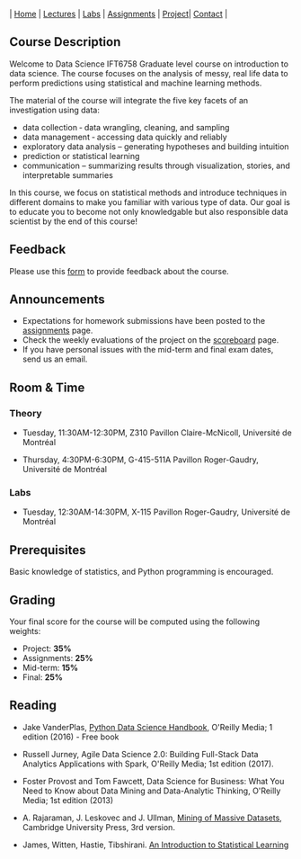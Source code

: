| [Home](index.md) | [Lectures](lectures.md) | [Labs](labs.md) | [Assignments](assignments.md) | [Project](project.md)| [Contact](contact.md) |

## Course Description

Welcome to Data Science IFT6758 Graduate level course on introduction to data science. The course focuses on the analysis of messy, real life data to perform predictions using statistical and machine learning methods.

The material of the course will integrate the five key facets of an investigation using data:

- data collection ‐ data wrangling, cleaning, and sampling 
- data management ‐ accessing data quickly and reliably
- exploratory data analysis – generating hypotheses and building intuition
- prediction or statistical learning
- communication – summarizing results through visualization, stories, and interpretable summaries

In this course, we focus on statistical methods and introduce techniques in different domains to make you familiar with various type of data. Our goal is to educate you to become  not only knowledgable but also responsible data scientist by the end of this course!


## Feedback

Please use this [form](https://forms.gle/K43RxbasVvviWaNbA) to provide feedback about the course.

## Announcements

- Expectations for homework submissions have been posted to the [assignments](assignments.md) page.
- Check the weekly evaluations of the project on the [scoreboard](scoreboard.md) page.
- If you have personal issues with the mid-term and final exam dates, send us an email.

## Room & Time

### Theory

- Tuesday, 11:30AM-12:30PM, Z310 Pavillon Claire-McNicoll, Université de Montréal

- Thursday, 4:30PM-6:30PM, G-415-511A Pavillon Roger-Gaudry, Université de Montréal

### Labs

- Tuesday, 12:30AM-14:30PM, X-115 Pavillon Roger-Gaudry, Université de Montréal

## Prerequisites

Basic knowledge of statistics, and Python programming is encouraged.

## Grading

Your final score for the course will be computed using the following weights:

- Project: **35%** 
- Assignments: **25%** 
- Mid-term: **15%**
- Final: **25%** 

## Reading 

- Jake VanderPlas, [Python Data Science Handbook](https://tanthiamhuat.files.wordpress.com/2018/04/pythondatasciencehandbook.pdf), O'Reilly Media; 1 edition (2016) - Free book

- Russell Jurney, Agile Data Science 2.0: Building Full-Stack Data Analytics Applications with Spark, O'Reilly Media; 1st edition (2017).

- Foster Provost and Tom Fawcett, Data Science for Business: What You Need to Know about Data Mining and Data-Analytic Thinking, O'Reilly Media; 1st edition (2013)

- A. Rajaraman, J. Leskovec and J. Ullman, [Mining of Massive Datasets](http://infolab.stanford.edu/~ullman/mmds/book.pdf), Cambridge University Press, 3rd version.

- James, Witten, Hastie, Tibshirani. [An Introduction to Statistical Learning](http://faculty.marshall.usc.edu/gareth-james/ISL/)

 
